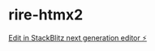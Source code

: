 # rire-htmx2

[Edit in StackBlitz next generation editor ⚡️](https://stackblitz.com/~/github.com/geetee13/rire-htmx2)